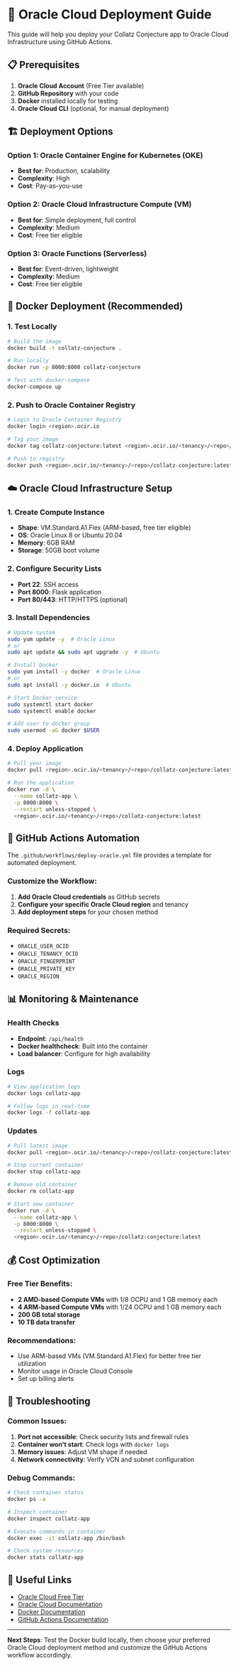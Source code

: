 # 🚀 Oracle Cloud Deployment Guide

This guide will help you deploy your Collatz Conjecture app to Oracle Cloud Infrastructure using GitHub Actions.

## 📋 Prerequisites

1. **Oracle Cloud Account** (Free Tier available)
2. **GitHub Repository** with your code
3. **Docker** installed locally for testing
4. **Oracle Cloud CLI** (optional, for manual deployment)

## 🏗️ Deployment Options

### Option 1: Oracle Container Engine for Kubernetes (OKE)
- **Best for**: Production, scalability
- **Complexity**: High
- **Cost**: Pay-as-you-use

### Option 2: Oracle Cloud Infrastructure Compute (VM)
- **Best for**: Simple deployment, full control
- **Complexity**: Medium
- **Cost**: Free tier eligible

### Option 3: Oracle Functions (Serverless)
- **Best for**: Event-driven, lightweight
- **Complexity**: Medium
- **Cost**: Free tier eligible

## 🐳 Docker Deployment (Recommended)

### 1. Test Locally
```bash
# Build the image
docker build -t collatz-conjecture .

# Run locally
docker run -p 8000:8000 collatz-conjecture

# Test with docker-compose
docker-compose up
```

### 2. Push to Oracle Container Registry
```bash
# Login to Oracle Container Registry
docker login <region>.ocir.io

# Tag your image
docker tag collatz-conjecture:latest <region>.ocir.io/<tenancy>/<repo>/collatz-conjecture:latest

# Push to registry
docker push <region>.ocir.io/<tenancy>/<repo>/collatz-conjecture:latest
```

## ☁️ Oracle Cloud Infrastructure Setup

### 1. Create Compute Instance
- **Shape**: VM.Standard.A1.Flex (ARM-based, free tier eligible)
- **OS**: Oracle Linux 8 or Ubuntu 20.04
- **Memory**: 6GB RAM
- **Storage**: 50GB boot volume

### 2. Configure Security Lists
- **Port 22**: SSH access
- **Port 8000**: Flask application
- **Port 80/443**: HTTP/HTTPS (optional)

### 3. Install Dependencies
```bash
# Update system
sudo yum update -y  # Oracle Linux
# or
sudo apt update && sudo apt upgrade -y  # Ubuntu

# Install Docker
sudo yum install -y docker  # Oracle Linux
# or
sudo apt install -y docker.io  # Ubuntu

# Start Docker service
sudo systemctl start docker
sudo systemctl enable docker

# Add user to docker group
sudo usermod -aG docker $USER
```

### 4. Deploy Application
```bash
# Pull your image
docker pull <region>.ocir.io/<tenancy>/<repo>/collatz-conjecture:latest

# Run the application
docker run -d \
  --name collatz-app \
  -p 8000:8000 \
  --restart unless-stopped \
  <region>.ocir.io/<tenancy>/<repo>/collatz-conjecture:latest
```

## 🔄 GitHub Actions Automation

The `.github/workflows/deploy-oracle.yml` file provides a template for automated deployment.

### Customize the Workflow:
1. **Add Oracle Cloud credentials** as GitHub secrets
2. **Configure your specific Oracle Cloud region** and tenancy
3. **Add deployment steps** for your chosen method

### Required Secrets:
- `ORACLE_USER_OCID`
- `ORACLE_TENANCY_OCID`
- `ORACLE_FINGERPRINT`
- `ORACLE_PRIVATE_KEY`
- `ORACLE_REGION`

## 📊 Monitoring & Maintenance

### Health Checks
- **Endpoint**: `/api/health`
- **Docker healthcheck**: Built into the container
- **Load balancer**: Configure for high availability

### Logs
```bash
# View application logs
docker logs collatz-app

# Follow logs in real-time
docker logs -f collatz-app
```

### Updates
```bash
# Pull latest image
docker pull <region>.ocir.io/<tenancy>/<repo>/collatz-conjecture:latest

# Stop current container
docker stop collatz-app

# Remove old container
docker rm collatz-app

# Start new container
docker run -d \
  --name collatz-app \
  -p 8000:8000 \
  --restart unless-stopped \
  <region>.ocir.io/<tenancy>/<repo>/collatz-conjecture:latest
```

## 💰 Cost Optimization

### Free Tier Benefits:
- **2 AMD-based Compute VMs** with 1/8 OCPU and 1 GB memory each
- **4 ARM-based Compute VMs** with 1/24 OCPU and 1 GB memory each
- **200 GB total storage**
- **10 TB data transfer**

### Recommendations:
- Use ARM-based VMs (VM.Standard.A1.Flex) for better free tier utilization
- Monitor usage in Oracle Cloud Console
- Set up billing alerts

## 🚨 Troubleshooting

### Common Issues:
1. **Port not accessible**: Check security lists and firewall rules
2. **Container won't start**: Check logs with `docker logs`
3. **Memory issues**: Adjust VM shape if needed
4. **Network connectivity**: Verify VCN and subnet configuration

### Debug Commands:
```bash
# Check container status
docker ps -a

# Inspect container
docker inspect collatz-app

# Execute commands in container
docker exec -it collatz-app /bin/bash

# Check system resources
docker stats collatz-app
```

## 🔗 Useful Links

- [Oracle Cloud Free Tier](https://www.oracle.com/cloud/free/)
- [Oracle Cloud Documentation](https://docs.oracle.com/en-us/iaas/)
- [Docker Documentation](https://docs.docker.com/)
- [GitHub Actions Documentation](https://docs.github.com/en/actions)

---

**Next Steps**: Test the Docker build locally, then choose your preferred Oracle Cloud deployment method and customize the GitHub Actions workflow accordingly.

